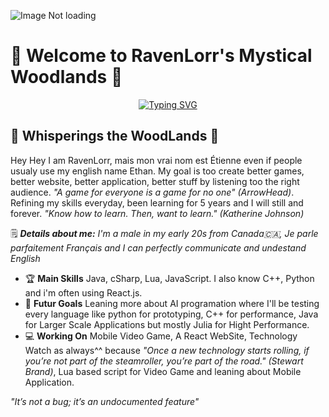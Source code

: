 ![Image Not loading](/Image/Banner.png)


# 🌿 Welcome to RavenLorr's Mystical Woodlands 🌷


<div align="center">

[![Typing SVG](https://readme-typing-svg.demolab.com?font=Fira+Code&size=28&duration=3000&pause=500&color=B61AF7&center=true&vCenter=true&width=435&lines=Game+Developer;Lead+Developer;Full-Stack)](https://git.io/typing-svg)

</div>

## 🌸 Whisperings the WoodLands 🍃
Hey Hey I am RavenLorr, mais mon vrai nom est Étienne even if people usualy use my english name Ethan. My goal is too create better games, better website, better application, better stuff by listening too the right audience. *"A game for everyone is a game for no one" (ArrowHead)*. Refining my skills everyday, been learning for 5 years and I will still and forever. *"Know how to learn. Then, want to learn." (Katherine Johnson)*

🗒️ ***Details about me:*** *I'm a male in my early 20s from Canada🇨🇦, Je parle parfaitement Français and I can perfectly communicate and undestand English*

- 🏆 **Main Skills** Java, cSharp, Lua, JavaScript. I also know C++, Python and i'm often using React.js.
- 🎯 **Futur Goals** Leaning more about AI programation where I'll be testing every language like python for prototyping, C++ for performance, Java for Larger Scale Applications but mostly Julia for Hight Performance.
- 💻 **Working On** Mobile Video Game, A React WebSite, Technology Watch as always^^ because *"Once a new technology starts rolling, if you’re not part of the steamroller, you’re part of the road." (Stewart Brand)*, Lua based script for Video Game and leaning about Mobile Application.



*"It’s not a bug; it’s an undocumented feature"*
</div>
